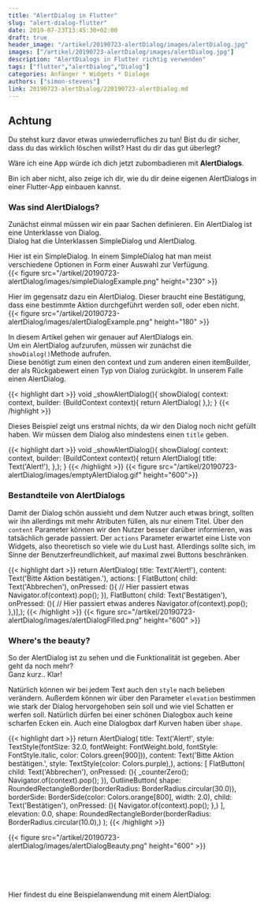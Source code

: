 ```yaml
---
title: "AlertDialog in Flutter"
slug: "alert-dialog-flutter" 
date: 2019-07-23T13:45:30+02:00
draft: true
header_image: "/artikel/20190723-alertDialog/images/alertDialog.jpg"
images: ["/artikel/20190723-alertDialog/images/alertDialog.jpg"]
description: "AlertDialogs in Flutter richtig verwenden"
tags: ["flutter","alertDialog","Dialog"]
categories: Anfänger * Widgets * Dialoge
authors: ["simon-stevens"]
link: 20190723-alertDialog/220190723-alertDialog.md
---
```


## Achtung

Du stehst kurz davor etwas unwiederrufliches zu tun! Bist du dir sicher, dass du das wirklich löschen willst? Hast du dir das gut überlegt?

Wäre ich eine App würde ich dich jetzt zubombadieren mit **AlertDialogs**.

Bin ich aber nicht, also zeige ich dir, wie du dir deine eigenen AlertDialogs in einer Flutter-App einbauen kannst.


### Was sind AlertDialogs?

Zunächst einmal müssen wir ein paar Sachen definieren. Ein AlertDialog ist eine Unterklasse von Dialog. <br>
Dialog hat die Unterklassen SimpleDialog und AlertDialog.

Hier ist ein SimpleDialog. In einem SimpleDialog hat man meist verschiedene Optionen in Form einer Auswahl zur Verfügung.<br>
{{< figure src="/artikel/20190723-alertDialog/images/simpleDialogExample.png" height="230" >}}

Hier im gegensatz dazu ein AlertDialog. Dieser braucht eine Bestätigung, dass eine bestimmte Aktion durchgeführt werden soll, oder eben nicht.<br>
{{< figure src="/artikel/20190723-alertDialog/images/alertDialogExample.png" height="180" >}}

In diesem Artikel gehen wir genauer auf AlertDialogs ein.<br>
Um ein AlertDialog aufzurufen, müssen wir zunächst die `showDialog()`Methode aufrufen. <br>
Diese benötigt zum einen den context und zum anderen einen itemBuilder, der als Rückgabewert einen Typ von Dialog zurückgibt. In unserem Falle einen AlertDialog.


{{< highlight dart >}}
 void _showAlertDialog(){
    showDialog(
      context: context,
      builder: (BuildContext context){
        return AlertDialog(
      },);
  }
{{< /highlight >}}

Dieses Beispiel zeigt uns erstmal nichts, da wir den Dialog noch nicht gefüllt haben.
Wir müssen dem Dialog also mindestens einen `title` geben.<br>

{{< highlight dart >}}
 void _showAlertDialog(){
    showDialog(
      context: context,
      builder: (BuildContext context){
        return AlertDialog(
          title: Text('Alert!'),
      },);
  }
{{< /highlight >}}
{{< figure src="/artikel/20190723-alertDialog/images/emptyAlertDialog.gif" height="600">}}

### Bestandteile von AlertDialogs

Damit der Dialog schön aussieht und dem Nutzer auch etwas bringt, sollten wir ihn allerdings mit mehr Atributen füllen, als nur einem Titel.
Über den `content` Parameter können wir den Nutzer besser darüber informieren, was tatsächlich gerade passiert. 
Der `actions` Parameter erwartet eine Liste von Widgets, also theoretisch so viele wie du Lust hast. Allerdings sollte sich, im Sinne der Benutzerfreundlichkeit, auf maximal zwei Buttons beschränken.

{{< highlight dart >}}
return AlertDialog(
          title: Text('Alert!'),
          content: Text('Bitte Aktion bestätigen.'),
          actions: <Widget>[
            FlatButton(
              child: Text('Abbrechen'),
              onPressed: (){
                // Hier passiert etwas
                Navigator.of(context).pop();
              }),
            FlatButton(
              child: Text('Bestätigen'),
              onPressed: (){
                // Hier passiert etwas anderes
                Navigator.of(context).pop();
              },)],);
{{< /highlight >}}
{{< figure src="/artikel/20190723-alertDialog/images/alertDialogFilled.png" height="600" >}}

### Where's the beauty?

So der AlertDialog ist zu sehen und die Funktionalität ist gegeben. Aber geht da noch mehr?<br>
Ganz kurz..  Klar!

Natürlich können wir bei jedem Text auch den `style` nach belieben verändern. Außerdem können wir über den Parameter `elevation` bestimmen wie stark der Dialog hervorgehoben sein soll und wie viel Schatten er werfen soll.
Natürlich dürfen bei einer schönen Dialogbox auch keine scharfen Ecken ein. Auch eine Dialogbox darf Kurven haben über `shape`.

{{< highlight dart >}}
return AlertDialog(
          title: Text('Alert!', style: TextStyle(fontSize: 32.0, fontWeight: FontWeight.bold, 
            fontStyle: FontStyle.italic, color: Colors.green[900])),
          content: Text('Bitte Aktion bestätigen.', style: TextStyle(color: Colors.purple),),
          actions: <Widget>[
            FlatButton(
              child: Text('Abbrechen'),
              onPressed: (){
                _counterZero();
                Navigator.of(context).pop();
              }),
            OutlineButton(
              shape: RoundedRectangleBorder(borderRadius: BorderRadius.circular(30.0)),
              borderSide: BorderSide(color: Colors.orange[800], width: 2.0),
              child: Text('Bestätigen'),
              onPressed: (){
                Navigator.of(context).pop();
              },)
          ],
          elevation: 0.0, 
          shape: RoundedRectangleBorder(borderRadius: BorderRadius.circular(10.0),)
          );
{{< /highlight >}}

{{< figure src="/artikel/20190723-alertDialog/images/alertDialogBeauty.png" height="600" >}}

<br><br><br><br>
Hier findest du eine Beispielanwendung mit einem AlertDialog: